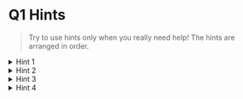 # Q1 Hints
> Try to use hints only when you really need help! The hints are arranged in order.

<details>
  <summary>Hint 1</summary>

  There is an obvious brute force algorithm to do this question (iterate through each block, then iterate through the number of adjacent blocks to add the light level), but is this efficient? You will need to spend O(n * m) time for this algorithm, where n is the number of blocks, and m is the maximum brightness level of a light source. You are possibly iterating through each block so many times!

  Perhaps you might find [prefix sum arrays](https://www.geeksforgeeks.org/prefix-sum-array-implementation-applications-competitive-programming/) to be of use!

</details>

<details>
  <summary>Hint 2</summary>

  Break down the problem into smaller sub-problems! Try to solve a simpler version of the problem first!

  - How do we get the brightness level of each block, without taking into account the light decay yet? (i.e. the light sources are infinitely powerful)
  - Then, how do we take into account the light decay of each light source?

</details>

<details>
  <summary>Hint 3</summary>

  You will only need linear time corresponding to the number of blocks to solve this problem! Perhaps you could combine prefix sum arrays with dividing the problem into smaller problems? Multiple prefix sum arrays?

</details>

<details>
  <summary>Hint 4</summary>

  What effect does performing prefix sum of on an array TWICE do? Might it be useful in this question? Especially for the falloff?

</details>